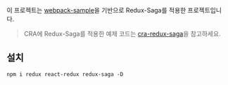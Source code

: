 이 프로젝트는 [webpack-sample](https://github.com/LeeHyun-A/React/tree/master/webpack-plus)을 기반으로 Redux-Saga를 적용한 프로젝트입니다.
> CRA에 Redux-Saga를 적용한 예제 코드는 [cra-redux-saga](https://github.com/LeeHyun-A/cra-redux-saga)을 참고하세요.
 
 ## 설치
```
npm i redux react-redux redux-saga -D 
```
